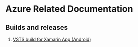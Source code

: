 # Azure Related Documentation

## Builds and releases

1. [VSTS build for Xamarin App (Android)](builds/xamarin-android.md)
